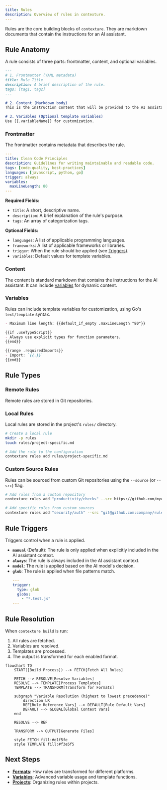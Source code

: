 ```yaml
---
title: Rules
description: Overview of rules in contexture.
---
```

Rules are the core building blocks of `contexture`. They are markdown documents that contain the instructions for an AI assistant.

## Rule Anatomy

A rule consists of three parts: frontmatter, content, and optional variables.

```markdown
---
# 1. Frontmatter (YAML metadata)
title: Rule Title
description: A brief description of the rule.
tags: [tag1, tag2]
---

# 2. Content (Markdown body)
This is the instruction content that will be provided to the AI assistant.

# 3. Variables (Optional template variables)
Use {{.variableName}} for customization.
```

### Frontmatter

The frontmatter contains metadata that describes the rule.

```yaml
---
title: Clean Code Principles
description: Guidelines for writing maintainable and readable code.
tags: [code-quality, best-practices]
languages: [javascript, python, go]
trigger: always
variables:
  maxLineLength: 80
---
```

**Required Fields:**
-   `title`: A short, descriptive name.
-   `description`: A brief explanation of the rule's purpose.
-   `tags`: An array of categorization tags.

**Optional Fields:**
-   `languages`: A list of applicable programming languages.
-   `frameworks`: A list of applicable frameworks or libraries.
-   `trigger`: When the rule should be applied (see [Triggers](#rule-triggers)).
-   `variables`: Default values for template variables.

### Content

The content is standard markdown that contains the instructions for the AI assistant. It can include [variables](#variables) for dynamic content.

### Variables

Rules can include template variables for customization, using Go's `text/template` syntax.

```markdown
- Maximum line length: {{default_if_empty .maxLineLength "80"}}

{{if .useTypeScript}}
- Always use explicit types for function parameters.
{{end}}

{{range .requiredImports}}
- Import: `{{.}}`
{{end}}
```

## Rule Types

### Remote Rules

Remote rules are stored in Git repositories.

### Local Rules

Local rules are stored in the project's `rules/` directory.

```bash
# Create a local rule
mkdir -p rules
touch rules/project-specific.md

# Add the rule to the configuration
contexture rules add rules/project-specific.md
```

### Custom Source Rules

Rules can be sourced from custom Git repositories using the `--source` (or `--src`) flag.

```bash
# Add rules from a custom repository
contexture rules add "productivity/checks" --src https://github.com/mycompany/rules.git

# Add specific rules from custom sources
contexture rules add "security/auth" --src "git@github.com:company/rules.git" --ref "v2.0"
```

## Rule Triggers

Triggers control when a rule is applied.

-   **`manual`** (Default): The rule is only applied when explicitly included in the AI assistant context.
-   **`always`**: The rule is always included in the AI assistant context.
-   **`model`**: The rule is applied based on the AI model's decision.
-   **`glob`**: The rule is applied when file patterns match.
    ```yaml
    ---
    trigger:
      type: glob
      globs:
        - "*.test.js"
    ---
    ```

## Rule Resolution

When `contexture build` is run:
1.  All rules are fetched.
2.  Variables are resolved.
3.  Templates are processed.
4.  The output is transformed for each enabled format.

```mermaid
flowchart TD
    START([Build Process]) --> FETCH[Fetch All Rules]

    FETCH --> RESOLVE[Resolve Variables]
    RESOLVE --> TEMPLATE[Process Templates]
    TEMPLATE --> TRANSFORM[Transform for Formats]

    subgraph "Variable Resolution (highest to lowest precedence)"
        direction LR
        REF[Rule Reference Vars] --> DEFAULT[Rule Default Vars]
        DEFAULT --> GLOBAL[Global Context Vars]
    end

    RESOLVE --> REF

    TRANSFORM --> OUTPUT[Generate Files]

    style FETCH fill:#e1f5fe
    style TEMPLATE fill:#f3e5f5
```

## Next Steps

-   **[Formats](./formats)**: How rules are transformed for different platforms.
-   **[Variables](./variables)**: Advanced variable usage and template functions.
-   **[Projects](./projects)**: Organizing rules within projects.
